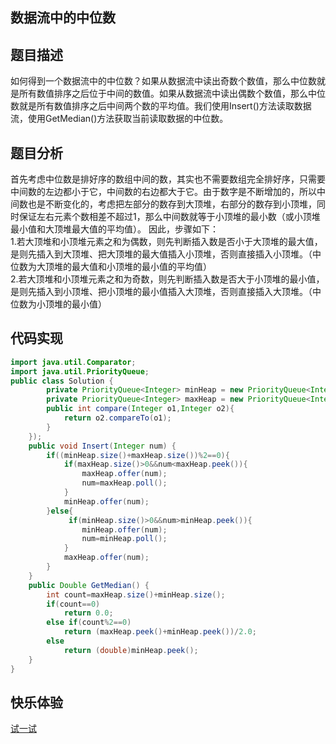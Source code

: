 ## 数据流中的中位数 
## 题目描述 
如何得到一个数据流中的中位数？如果从数据流中读出奇数个数值，那么中位数就是所有数值排序之后位于中间的数值。如果从数据流中读出偶数个数值，那么中位数就是所有数值排序之后中间两个数的平均值。我们使用Insert()方法读取数据流，使用GetMedian()方法获取当前读取数据的中位数。  
## 题目分析  
首先考虑中位数是排好序的数组中间的数，其实也不需要数组完全排好序，只需要中间数的左边都小于它，中间数的右边都大于它。由于数字是不断增加的，所以中间数也是不断变化的，考虑把左部分的数存到大顶堆，右部分的数存到小顶堆，同时保证左右元素个数相差不超过1，那么中间数就等于小顶堆的最小数（或小顶堆最小值和大顶堆最大值的平均值）。
因此，步骤如下：  
1.若大顶堆和小顶堆元素之和为偶数，则先判断插入数是否小于大顶堆的最大值，是则先插入到大顶堆、把大顶堆的最大值插入小顶堆，否则直接插入小顶堆。（中位数为大顶堆的最大值和小顶堆的最小值的平均值）  
2.若大顶堆和小顶堆元素之和为奇数，则先判断插入数是否大于小顶堆的最小值，是则先插入到小顶堆、把小顶堆的最小值插入大顶堆，否则直接插入大顶堆。（中位数为小顶堆的最小值）  
## 代码实现  
```Java
import java.util.Comparator;
import java.util.PriorityQueue;
public class Solution {
        private PriorityQueue<Integer> minHeap = new PriorityQueue<Integer>();
        private PriorityQueue<Integer> maxHeap = new PriorityQueue<Integer>(11,new Comparator<Integer>(){
        public int compare(Integer o1,Integer o2){
            return o2.compareTo(o1);
        }
    });
    public void Insert(Integer num) {
        if((minHeap.size()+maxHeap.size())%2==0){
            if(maxHeap.size()>0&&num<maxHeap.peek()){
                maxHeap.offer(num);
                num=maxHeap.poll();
            }
            minHeap.offer(num);
        }else{
             if(minHeap.size()>0&&num>minHeap.peek()){
                minHeap.offer(num);
                num=minHeap.poll();
            }
            maxHeap.offer(num);
        }
    }
    public Double GetMedian() {
        int count=maxHeap.size()+minHeap.size();
        if(count==0)
            return 0.0;
        else if(count%2==0)
            return (maxHeap.peek()+minHeap.peek())/2.0;
        else 
            return (double)minHeap.peek();
    }
}
```
## 快乐体验  
[试一试](https://www.nowcoder.com/practice/9be0172896bd43948f8a32fb954e1be1?tpId=13&tqId=11216&tPage=4&rp=4&ru=/ta/coding-interviews&qru=/ta/coding-interviews/question-ranking)
